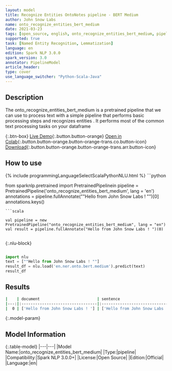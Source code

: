 ```yaml
---
layout: model
title: Recognize Entities OntoNotes pipeline - BERT Medium
author: John Snow Labs
name: onto_recognize_entities_bert_medium
date: 2021-03-23
tags: [open_source, english, onto_recognize_entities_bert_medium, pipeline, en]
supported: true
task: [Named Entity Recognition, Lemmatization]
language: en
edition: Spark NLP 3.0.0
spark_version: 3.0
annotator: PipelineModel
article_header:
type: cover
use_language_switcher: "Python-Scala-Java"
---
```


## Description

The onto_recognize_entities_bert_medium is a pretrained pipeline that we can use to process text with a simple pipeline that performs basic processing steps 
and recognizes entities .
It performs most of the common text processing tasks on your dataframe

{:.btn-box}
[Live Demo](https://demo.johnsnowlabs.com/public/NER_EN_18/){:.button.button-orange}
[Open in Colab](https://colab.research.google.com/github/JohnSnowLabs/spark-nlp-workshop/blob/master/tutorials/streamlit_notebooks/NER_EN.ipynb){:.button.button-orange.button-orange-trans.co.button-icon}
[Download](https://s3.amazonaws.com/auxdata.johnsnowlabs.com/public/models/onto_recognize_entities_bert_medium_en_3.0.0_3.0_1616477173790.zip){:.button.button-orange.button-orange-trans.arr.button-icon}

## How to use



<div class="tabs-box" markdown="1">
{% include programmingLanguageSelectScalaPythonNLU.html %}
```python

from sparknlp.pretrained import PretrainedPipelinein
pipeline = PretrainedPipeline('onto_recognize_entities_bert_medium', lang = 'en')
annotations =  pipeline.fullAnnotate(""Hello from John Snow Labs ! "")[0]
annotations.keys()

```
```scala

val pipeline = new PretrainedPipeline("onto_recognize_entities_bert_medium", lang = "en")
val result = pipeline.fullAnnotate("Hello from John Snow Labs ! ")(0)


```

{:.nlu-block}
```python

import nlu
text = [""Hello from John Snow Labs ! ""]
result_df = nlu.load('en.ner.onto.bert.medium').predict(text)
result_df

```
</div>

## Results

```bash
|    | document                         | sentence                        | token                                          | embeddings                   | ner                                        | entities           |
|---:|:---------------------------------|:--------------------------------|:-----------------------------------------------|:-----------------------------|:-------------------------------------------|:-------------------|
|  0 | ['Hello from John Snow Labs ! '] | ['Hello from John Snow Labs !'] | ['Hello', 'from', 'John', 'Snow', 'Labs', '!'] | [[0.0365490540862083,.,...]] | ['O', 'O', 'B-ORG', 'I-ORG', 'I-ORG', 'O'] | ['John Snow Labs'] |
```

{:.model-param}
## Model Information

{:.table-model}
|---|---|
|Model Name:|onto_recognize_entities_bert_medium|
|Type:|pipeline|
|Compatibility:|Spark NLP 3.0.0+|
|License:|Open Source|
|Edition:|Official|
|Language:|en|